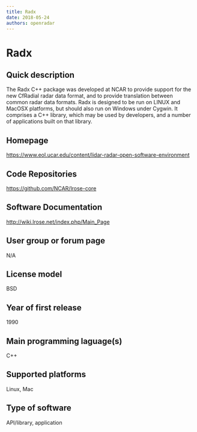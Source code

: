 ```yaml
---
title: Radx
date: 2018-05-24
authors: openradar
---
```


# Radx

## Quick description

The Radx C++ package was developed at NCAR to provide support for the new CfRadial radar data format, and to provide translation between common radar data formats. Radx is designed to be run on LINUX and MacOSX platforms, but should also run on Windows under Cygwin. It comprises a C++ library, which may be used by developers, and a number of applications built on that library.

## Homepage

<https://www.eol.ucar.edu/content/lidar-radar-open-software-environment>

## Code Repositories
<https://github.com/NCAR/lrose-core>

## Software Documentation
<http://wiki.lrose.net/index.php/Main_Page>

## User group or forum page
N/A

## License model
BSD

## Year of first release
1990

## Main programming laguage(s)
C++

## Supported platforms
Linux, Mac

## Type of software
API/library, application

